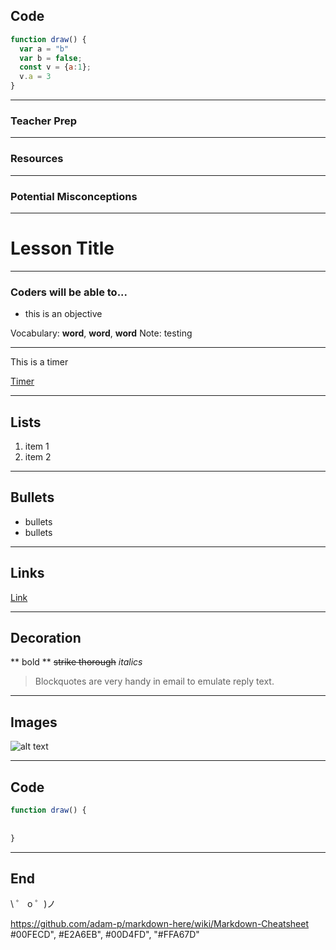## Code
```javascript 
function draw() {
  var a = "b"
  var b = false;
  const v = {a:1};
  v.a = 3
}
```

---

### Teacher Prep

---

### Resources

---

### Potential Misconceptions

---

# Lesson Title
<!-- .slide: data-background="#00FECD" -->

---

### Coders will be able to...

- this is an objective


Vocabulary: **word**, **word**, **word**
Note: testing

---

This is a timer

<a target="_blank" href="https://www.youtube.com/embed/ipvJHuKa-Ic">Timer </a>

---

## Lists
1. item 1
2. item 2

---

## Bullets
- bullets
- bullets

---

## Links

[Link](https://codenation.org/)

---

## Decoration

** bold **
~~strike thorough~~
*italics*

> Blockquotes are very handy in email to emulate reply text.

---

## Images

![alt text](https://codenation.org/wp-content/uploads/2018/09/hero-home.png)

---

## Code
```javascript 
function draw() {
  
  
}
```

---


## End
\ ゜ o ゜)ノ

https://github.com/adam-p/markdown-here/wiki/Markdown-Cheatsheet
#00FECD", #E2A6EB", #00D4FD", "#FFA67D"
